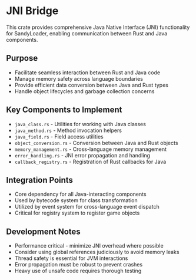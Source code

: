 # JNI Bridge

This crate provides comprehensive Java Native Interface (JNI) functionality for SandyLoader, enabling communication between Rust and Java components.

## Purpose

- Facilitate seamless interaction between Rust and Java code
- Manage memory safety across language boundaries
- Provide efficient data conversion between Java and Rust types
- Handle object lifecycles and garbage collection concerns

## Key Components to Implement

- `java_class.rs` - Utilities for working with Java classes
- `java_method.rs` - Method invocation helpers
- `java_field.rs` - Field access utilities
- `object_conversion.rs` - Conversion between Java and Rust objects
- `memory_management.rs` - Cross-language memory management
- `error_handling.rs` - JNI error propagation and handling
- `callback_registry.rs` - Registration of Rust callbacks for Java

## Integration Points

- Core dependency for all Java-interacting components
- Used by bytecode system for class transformation
- Utilized by event system for cross-language event dispatch
- Critical for registry system to register game objects

## Development Notes

- Performance critical - minimize JNI overhead where possible
- Consider using global references judiciously to avoid memory leaks
- Thread safety is essential for JVM interactions
- Error propagation must be robust to prevent crashes
- Heavy use of unsafe code requires thorough testing
